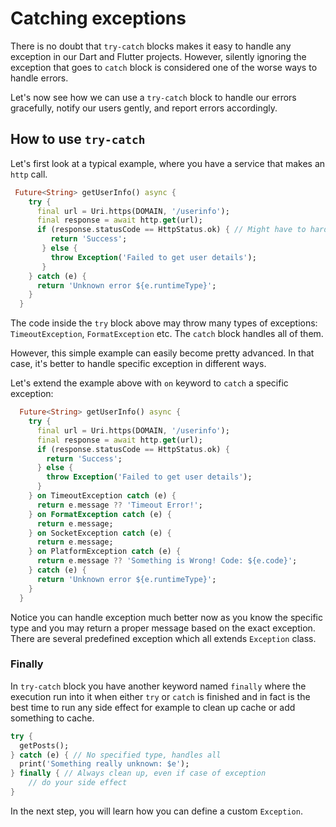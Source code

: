 # Catching exceptions

There is no doubt that `try-catch` blocks makes it easy to handle any exception in our Dart and Flutter projects. However, silently ignoring the exception that goes to `catch` block is considered one of the worse ways to handle errors.

Let's now see how we can use a `try-catch` block to handle our errors gracefully, notify our users gently, and report errors accordingly.

## How to use `try-catch`

Let's first look at a typical example, where you have a service that makes an `http` call.

```dart
 Future<String> getUserInfo() async {
    try {
      final url = Uri.https(DOMAIN, '/userinfo');
      final response = await http.get(url);
      if (response.statusCode == HttpStatus.ok) { // Might have to hard-code 200 since HttpStatus comes from dart:io
         return 'Success';
       } else {
         throw Exception('Failed to get user details');
       }
    } catch (e) {
      return 'Unknown error ${e.runtimeType}';
    }
  }
```

The code inside the `try` block above may throw many types of exceptions: `TimeoutException`, `FormatException` etc. The `catch` block handles all of them.

However, this simple example can easily become pretty advanced. In that case, it's better to handle specific exception in different ways.

Let's extend the example above with `on` keyword to `catch` a specific exception:

```dart
  Future<String> getUserInfo() async {
    try {
      final url = Uri.https(DOMAIN, '/userinfo');
      final response = await http.get(url);
      if (response.statusCode == HttpStatus.ok) {
        return 'Success';
      } else {
        throw Exception('Failed to get user details');
      }
    } on TimeoutException catch (e) {
      return e.message ?? 'Timeout Error!';
    } on FormatException catch (e) {
      return e.message;
    } on SocketException catch (e) {
      return e.message;
    } on PlatformException catch (e) {
      return e.message ?? 'Something is Wrong! Code: ${e.code}';
    } catch (e) {
      return 'Unknown error ${e.runtimeType}';
    }
  }
```

Notice you can handle exception much better now as you know the specific type and you may return a proper message based on the exact exception. There are several predefined exception which all extends `Exception` class.

### Finally

In `try-catch` block you have another keyword named `finally` where the execution run into it when either `try` or `catch` is finished and in fact is the best time to run any side effect for example to clean up cache or add something to cache.

```dart
try {
  getPosts();
} catch (e) { // No specified type, handles all
  print('Something really unknown: $e');
} finally { // Always clean up, even if case of exception
    // do your side effect
}
```

In the next step, you will learn how you can define a custom `Exception`.